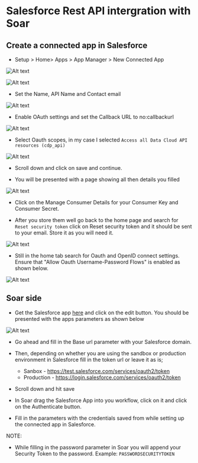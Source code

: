 # Salesforce Rest API intergration with Soar

## Create a connected app in Salesforce

- Setup > Home> Apps > App Manager > New Connected App

![Alt text](assets/salesforce1.png)

![Alt text](assets/salesforce2.png)

- Set the Name, API Name and Contact email

![Alt text](assets/salesforce3.png)

- Enable OAuth settings and set the Callback URL to no:callbackurl

![Alt text](assets/salesforce4.png)

- Select Oauth scopes, in my case I selected ```Access all Data Cloud API resources (cdp_api)```

![Alt text](assets/salesforce5.png)

- Scroll down and click on save and continue. 

- You will be presented with a page showing all then details you filled

![Alt text](assets/salesforce6.png)

- Click on the Manage Consumer Details for your Consumer Key and Consumer Secret.

- After you store them well go back to the home page and search for ```Reset security token``` click on Reset security token and it should be sent to your email. Store it as you will need it. 

![Alt text](assets/salesforce7.png)

- Still in the home tab search for Oauth and OpenID connect settings. Ensure that  "Allow Oauth Username-Password Flows" is enabled as shown below. 

![Alt text](assets/salesforce8.png)

## Soar side

- Get the Salesforce app [here](https://soarr.io/apps/7485eadf4709746f201942e109c42221) and click on the edit button. You should be presented with the apps parameters as shown below

![Alt text](assets/salesforce9.png)

- Go ahead and fill in the Base url parameter with your Salesforce domain. 
- Then, depending on whether you are using the sandbox or production environment in Salesforce fill in the token url or leave it as is;
    * Sanbox - https://test.salesforce.com/services/oauth2/token
    * Production - https://login.salesforce.com/services/oauth2/token

- Scroll down and hit save

- In Soar drag the Salesforce App into you workflow, click on it and click on the Authenticate button.

- Fill in the parameters with the credentials saved from while setting up the connected app in Salesforce. 

NOTE: 

- While filling in the password parameter in Soar you will append your Security Token to the password. 
Example: ```PASSWORDSECURITYTOKEN```
